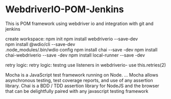 # WebdriverIO-POM-Jenkins
This is POM framework using webdriver io and integration with git and jenkins

create workspace:
npm init
npm install webdriverio --save-dev  
npm install @wdio/cli --save-dev  
.node_modules/.bin/wdio config
npm install chai --save -dev
npm install chai-webdriverio --save -dev
npm install local-runner --save -dev

retry logic:
retry logic: testng use listeners
in webdriverio- use this.retries(2)

Mocha is a JavaScript test framework running on Node. ... Mocha allows asynchronous testing, test coverage reports, and use of any assertion library. 
Chai is a BDD / TDD assertion library for NodeJS and the browser that can be delightfully paired with any javascript testing framework
